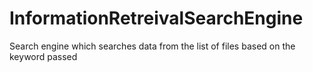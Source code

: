 # InformationRetreivalSearchEngine
Search engine which searches data from the list of files based on the keyword passed 
